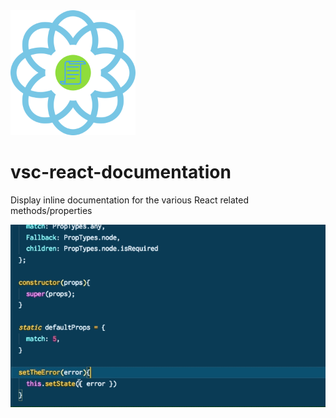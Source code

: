 <img width="200" src="https://github.com/AvraamMavridis/vsc-react-documentation/blob/master/images/icon.png" />

# vsc-react-documentation

Display inline documentation for the various React related methods/properties

<img src="https://github.com/AvraamMavridis/vsc-react-documentation/blob/master/images/react-documentation-extension.gif?raw=true" />
